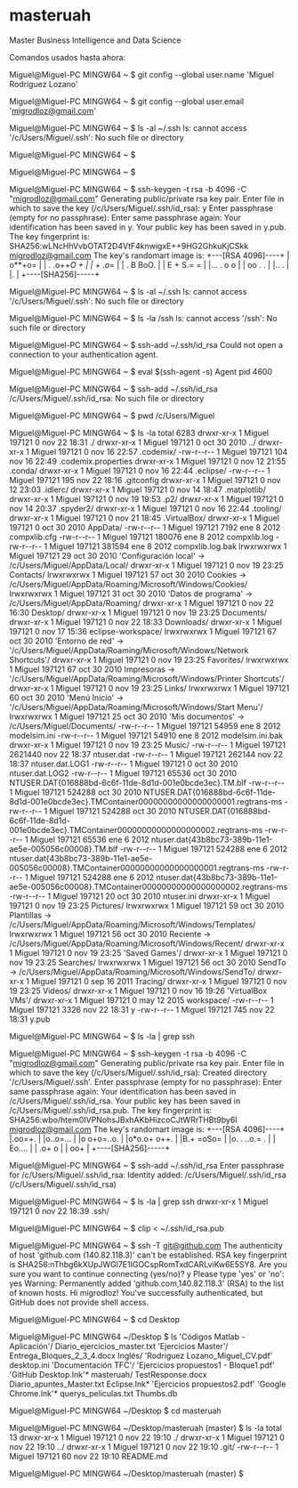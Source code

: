 # masteruah
Master Business Intelligence and Data Science

Comandos usados hasta ahora:

Miguel@Miguel-PC MINGW64 ~
$ git config --global user.name 'Miguel Rodríguez Lozano'

Miguel@Miguel-PC MINGW64 ~
$ git config --global user.email 'migrodloz@gmail.com'

Miguel@Miguel-PC MINGW64 ~
$ ls -al ~/.ssh
ls: cannot access '/c/Users/Miguel/.ssh': No such file or directory

Miguel@Miguel-PC MINGW64 ~
$

Miguel@Miguel-PC MINGW64 ~
$

Miguel@Miguel-PC MINGW64 ~
$ ssh-keygen -t rsa -b 4096 -C "migrodloz@gmail.com"
Generating public/private rsa key pair.
Enter file in which to save the key (/c/Users/Miguel/.ssh/id_rsa): y
Enter passphrase (empty for no passphrase):
Enter same passphrase again:
Your identification has been saved in y.
Your public key has been saved in y.pub.
The key fingerprint is:
SHA256:wLNcHhVvbOTAT2D4VtF4knwigxE++9HG2GhkuKjCSkk migrodloz@gmail.com
The key's randomart image is:
+---[RSA 4096]----+
|        o**+o=   |
|     . .o++*O +  |
|      + *.o**=   |
|     . B BoO.    |
| E    + S.= =    |
|...  .   o o     |
| oo .     .      |
|.. .             |
|.                |
+----[SHA256]-----+

Miguel@Miguel-PC MINGW64 ~
$ ls -al ~/.ssh
ls: cannot access '/c/Users/Miguel/.ssh': No such file or directory

Miguel@Miguel-PC MINGW64 ~
$ ls -la /ssh
ls: cannot access '/ssh': No such file or directory

Miguel@Miguel-PC MINGW64 ~
$ ssh-add ~/.ssh/id_rsa
Could not open a connection to your authentication agent.

Miguel@Miguel-PC MINGW64 ~
$ eval $(ssh-agent -s)
Agent pid 4600

Miguel@Miguel-PC MINGW64 ~
$ ssh-add ~/.ssh/id_rsa
/c/Users/Miguel/.ssh/id_rsa: No such file or directory

Miguel@Miguel-PC MINGW64 ~
$ pwd
/c/Users/Miguel

Miguel@Miguel-PC MINGW64 ~
$ ls -la
total 6283
drwxr-xr-x 1 Miguel 197121       0 nov 22 18:31  ./
drwxr-xr-x 1 Miguel 197121       0 oct 30  2010  ../
drwxr-xr-x 1 Miguel 197121       0 nov 16 22:57  .codemix/
-rw-r--r-- 1 Miguel 197121     104 nov 16 22:49  .codemix.properties
drwxr-xr-x 1 Miguel 197121       0 nov 12 21:55  .conda/
drwxr-xr-x 1 Miguel 197121       0 nov 16 22:44  .eclipse/
-rw-r--r-- 1 Miguel 197121     195 nov 22 18:16  .gitconfig
drwxr-xr-x 1 Miguel 197121       0 nov 12 23:03  .idlerc/
drwxr-xr-x 1 Miguel 197121       0 nov 14 18:47  .matplotlib/
drwxr-xr-x 1 Miguel 197121       0 nov 19 19:53  .p2/
drwxr-xr-x 1 Miguel 197121       0 nov 14 20:37  .spyder2/
drwxr-xr-x 1 Miguel 197121       0 nov 16 22:44  .tooling/
drwxr-xr-x 1 Miguel 197121       0 nov 21 18:45  .VirtualBox/
drwxr-xr-x 1 Miguel 197121       0 oct 30  2010  AppData/
-rw-r--r-- 1 Miguel 197121    7192 ene  8  2012  compxlib.cfg
-rw-r--r-- 1 Miguel 197121  180076 ene  8  2012  compxlib.log
-rw-r--r-- 1 Miguel 197121  381594 ene  8  2012  compxlib.log.bak
lrwxrwxrwx 1 Miguel 197121      29 oct 30  2010 'Configuración local' -> /c/Users/Miguel/AppData/Local/
drwxr-xr-x 1 Miguel 197121       0 nov 19 23:25  Contacts/
lrwxrwxrwx 1 Miguel 197121      57 oct 30  2010  Cookies -> /c/Users/Miguel/AppData/Roaming/Microsoft/Windows/Cookies/
lrwxrwxrwx 1 Miguel 197121      31 oct 30  2010 'Datos de programa' -> /c/Users/Miguel/AppData/Roaming/
drwxr-xr-x 1 Miguel 197121       0 nov 22 16:30  Desktop/
drwxr-xr-x 1 Miguel 197121       0 nov 19 23:25  Documents/
drwxr-xr-x 1 Miguel 197121       0 nov 22 18:33  Downloads/
drwxr-xr-x 1 Miguel 197121       0 nov 17 15:36  eclipse-workspace/
lrwxrwxrwx 1 Miguel 197121      67 oct 30  2010 'Entorno de red' -> '/c/Users/Miguel/AppData/Roaming/Microsoft/Windows/Network Shortcuts'/
drwxr-xr-x 1 Miguel 197121       0 nov 19 23:25  Favorites/
lrwxrwxrwx 1 Miguel 197121      67 oct 30  2010  Impresoras -> '/c/Users/Miguel/AppData/Roaming/Microsoft/Windows/Printer Shortcuts'/
drwxr-xr-x 1 Miguel 197121       0 nov 19 23:25  Links/
lrwxrwxrwx 1 Miguel 197121      60 oct 30  2010 'Menú Inicio' -> '/c/Users/Miguel/AppData/Roaming/Microsoft/Windows/Start Menu'/
lrwxrwxrwx 1 Miguel 197121      25 oct 30  2010 'Mis documentos' -> /c/Users/Miguel/Documents/
-rw-r--r-- 1 Miguel 197121   54959 ene  8  2012  modelsim.ini
-rw-r--r-- 1 Miguel 197121   54910 ene  8  2012  modelsim.ini.bak
drwxr-xr-x 1 Miguel 197121       0 nov 19 23:25  Music/
-rw-r--r-- 1 Miguel 197121 2621440 nov 22 18:37  ntuser.dat
-rw-r--r-- 1 Miguel 197121  262144 nov 22 18:37  ntuser.dat.LOG1
-rw-r--r-- 1 Miguel 197121       0 oct 30  2010  ntuser.dat.LOG2
-rw-r--r-- 1 Miguel 197121   65536 oct 30  2010  NTUSER.DAT{016888bd-6c6f-11de-8d1d-001e0bcde3ec}.TM.blf
-rw-r--r-- 1 Miguel 197121  524288 oct 30  2010  NTUSER.DAT{016888bd-6c6f-11de-8d1d-001e0bcde3ec}.TMContainer00000000000000000001.regtrans-ms
-rw-r--r-- 1 Miguel 197121  524288 oct 30  2010  NTUSER.DAT{016888bd-6c6f-11de-8d1d-001e0bcde3ec}.TMContainer00000000000000000002.regtrans-ms
-rw-r--r-- 1 Miguel 197121   65536 ene  6  2012  ntuser.dat{43b8bc73-389b-11e1-ae5e-005056c00008}.TM.blf
-rw-r--r-- 1 Miguel 197121  524288 ene  6  2012  ntuser.dat{43b8bc73-389b-11e1-ae5e-005056c00008}.TMContainer00000000000000000001.regtrans-ms
-rw-r--r-- 1 Miguel 197121  524288 ene  6  2012  ntuser.dat{43b8bc73-389b-11e1-ae5e-005056c00008}.TMContainer00000000000000000002.regtrans-ms
-rw-r--r-- 1 Miguel 197121      20 oct 30  2010  ntuser.ini
drwxr-xr-x 1 Miguel 197121       0 nov 19 23:25  Pictures/
lrwxrwxrwx 1 Miguel 197121      59 oct 30  2010  Plantillas -> /c/Users/Miguel/AppData/Roaming/Microsoft/Windows/Templates/
lrwxrwxrwx 1 Miguel 197121      56 oct 30  2010  Reciente -> /c/Users/Miguel/AppData/Roaming/Microsoft/Windows/Recent/
drwxr-xr-x 1 Miguel 197121       0 nov 19 23:25 'Saved Games'/
drwxr-xr-x 1 Miguel 197121       0 nov 19 23:25  Searches/
lrwxrwxrwx 1 Miguel 197121      56 oct 30  2010  SendTo -> /c/Users/Miguel/AppData/Roaming/Microsoft/Windows/SendTo/
drwxr-xr-x 1 Miguel 197121       0 sep 16  2011  Tracing/
drwxr-xr-x 1 Miguel 197121       0 nov 19 23:25  Videos/
drwxr-xr-x 1 Miguel 197121       0 nov 16 19:26 'VirtualBox VMs'/
drwxr-xr-x 1 Miguel 197121       0 may 12  2015  workspace/
-rw-r--r-- 1 Miguel 197121    3326 nov 22 18:31  y
-rw-r--r-- 1 Miguel 197121     745 nov 22 18:31  y.pub

Miguel@Miguel-PC MINGW64 ~
$ ls -la | grep ssh

Miguel@Miguel-PC MINGW64 ~
$ ssh-keygen -t rsa -b 4096 -C "migrodloz@gmail.com"
Generating public/private rsa key pair.
Enter file in which to save the key (/c/Users/Miguel/.ssh/id_rsa):
Created directory '/c/Users/Miguel/.ssh'.
Enter passphrase (empty for no passphrase):
Enter same passphrase again:
Your identification has been saved in /c/Users/Miguel/.ssh/id_rsa.
Your public key has been saved in /c/Users/Miguel/.ssh/id_rsa.pub.
The key fingerprint is:
SHA256:wbo/htem0IVPNohsJBxhAKbHizcoCJtWRrTHBt9by6I migrodloz@gmail.com
The key's randomart image is:
+---[RSA 4096]----+
|.oo=+.           |
|o..o=...         |
|o o+o=..o.       |
|o*o.o+ o++.      |
|B.+   =oSo=      |
|o. . ..o.= .     |
|     Eo....      |
|      .o+ o      |
|       oo+       |
+----[SHA256]-----+

Miguel@Miguel-PC MINGW64 ~
$ ssh-add ~/.ssh/id_rsa
Enter passphrase for /c/Users/Miguel/.ssh/id_rsa:
Identity added: /c/Users/Miguel/.ssh/id_rsa (/c/Users/Miguel/.ssh/id_rsa)

Miguel@Miguel-PC MINGW64 ~
$ ls -la | grep ssh
drwxr-xr-x 1 Miguel 197121       0 nov 22 18:39 .ssh/

Miguel@Miguel-PC MINGW64 ~
$ clip < ~/.ssh/id_rsa.pub

Miguel@Miguel-PC MINGW64 ~
$ ssh -T git@github.com
The authenticity of host 'github.com (140.82.118.3)' can't be established.
RSA key fingerprint is SHA256:nThbg6kXUpJWGl7E1IGOCspRomTxdCARLviKw6E5SY8.
Are you sure you want to continue connecting (yes/no)? y
Please type 'yes' or 'no': yes
Warning: Permanently added 'github.com,140.82.118.3' (RSA) to the list of known hosts.
Hi migrodloz! You've successfully authenticated, but GitHub does not provide shell access.

Miguel@Miguel-PC MINGW64 ~
$ cd Desktop

Miguel@Miguel-PC MINGW64 ~/Desktop
$ ls
'Códigos Matlab - Aplicación'/   Diario_ejercicios_master.txt  'Ejercicios Master'/                     Entrega_Bloques_2_3_4.docx   Inglés/               'Rodriguez Lozano_Miguel_CV.pdf'
 desktop.ini                    'Documentación TFC'/           'Ejercicios propuestos1 - Bloque1.pdf'  'GitHub Desktop.lnk'*         masteruah/             TestResponse.docx
 Diario_apuntes_Master.txt       Eclipse.lnk*                  'Ejercicios propuestos2.pdf'            'Google Chrome.lnk'*          querys_peliculas.txt   Thumbs.db

Miguel@Miguel-PC MINGW64 ~/Desktop
$ cd masteruah

Miguel@Miguel-PC MINGW64 ~/Desktop/masteruah (master)
$ ls -la
total 13
drwxr-xr-x 1 Miguel 197121  0 nov 22 19:10 ./
drwxr-xr-x 1 Miguel 197121  0 nov 22 19:10 ../
drwxr-xr-x 1 Miguel 197121  0 nov 22 19:10 .git/
-rw-r--r-- 1 Miguel 197121 60 nov 22 19:10 README.md

Miguel@Miguel-PC MINGW64 ~/Desktop/masteruah (master)
$
